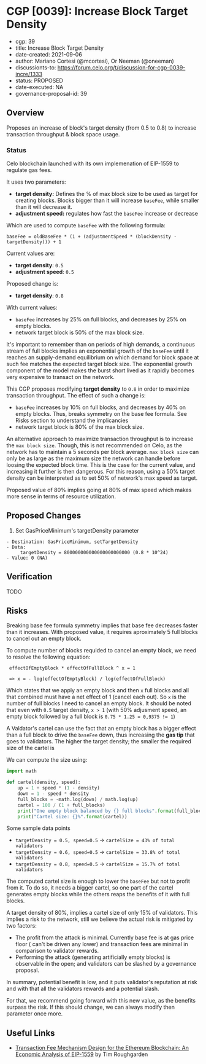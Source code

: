 # CGP [0039]: Increase Block Target Density

- cgp: 39
- title: Increase Block Target Density
- date-created: 2021-09-06
- author: Mariano Cortesi (@mcortesi), Or Neeman (@oneeman)
- discussionts-to: https://forum.celo.org/t/discussion-for-cgp-0039-incre/1333
- status: PROPOSED
- date-executed: NA
- governance-proposal-id: 39


## Overview

Proposes an increase of block's target density (from 0.5 to 0.8) to increase transaction throughput & block space usage.

### Status

Celo blockchain launched with its own implemenation of EIP-1559 to regulate gas fees.

It uses two parameters:

- **target density:** Defines the % of max block size to be used as target for creating blocks. Blocks bigger than it will increase `baseFee`, while smaller than it will decrease it.
- **adjustment speed:** regulates how fast the `baseFee` increase or decrease

Which are used to compute `baseFee` with the following formula:

```
baseFee = oldBaseFee * (1 + (adjustmentSpeed * (blockDensity - targetDensity))) + 1
```

Current values are:

- **target density**: `0.5`
- **adjustment speed**: `0.5`

Proposed change is:

- **target density**: `0.8`

With current values:

- `baseFee` increases by 25% on full blocks, and decreases by 25% on empty blocks.
- network target block is 50% of the max block size.

It's important to remember than on periods of high demands, a continuous stream of full blocks implies an exponential growth of the `baseFee` until it reaches an supply-demand equilibrium on which demand for block space at such fee matches the expected target block size. The exponential growth component of the model makes the burst short lived as it rapidly becomes very expensive to transact on the network.

This CGP proposes modifying **target density** to `0.8` in order to maximize transaction throughput. The effect of such a change is:

- `baseFee` increases by 10% on full blocks, and decreases by 40% on empty blocks. Thus, breaks symmetry on the base fee formula. See Risks section to understand the implicancies
- network target block is 80% of the max block size.

An alternative approach to maximize transaction throughput is to increase the `max block size`. Though, this is not recommended on Celo, as the network has to maintain a 5 seconds per block average. `max block size` can only be as large as the maximum size the network can handle before loosing the expected block time. This is the case for the current value, and increasing it further is then dangerous. For this reason, using a 50% target density can be interpreted as to set 50% of network's max speed as target.

Proposed value of 80% implies going at 80% of max speed which makes more sense in terms of resource utilization.

## Proposed Changes

1. Set GasPriceMinimum's targetDensity parameter

```
- Destination: GasPriceMinimum, setTargetDensity
- Data:
    _targetDensity = 800000000000000000000000 (0.8 * 10^24)
- Value: 0 (NA)
```

## Verification

TODO

## Risks

Breaking base fee formula symmetry implies that base fee decreases faster than it increases. With proposed value, it requires aproximately 5 full blocks to cancel out an empty block.

To compute number of blocks requided to cancel an empty block, we need to resolve the following equation:
```
 effectOfEmptyBlock * effectOfFullBlock ^ x = 1
 
 => x = - log(effectOfEmptyBlock) / log(effectOfFullBlock)
```
Which states that we apply an empty block and then `x` full blocks and all that combined must have a net effect of 1 (cancel each out). So `x` is the number of full blocks I need to cancel an empty block. It should be noted that even with `0.5` target density, `x > 1` (with 50% adjusment speed, an empty block followed by a full block is `0.75 * 1.25 = 0,9375 != 1`)

A Valdator's cartel can use the fact that an empty block has a bigger effect than a full block to drive the `baseFee` down, thus increasing the **gas tip** that goes to validators. The higher the target density; the smaller the required size of the cartel is

We can compute the size using:
```python
import math

def cartel(density, speed):
    up = 1 + speed * (1 - density)
    down = 1 - speed * density
    full_blocks = -math.log(down) / math.log(up)
    cartel = 100 / (1 + full_blocks)
    print("One empty block balanced by {} full blocks".format(full_blocks))
    print("Cartel size: {}%".format(cartel))
``` 

Some sample data points

- `targetDensity = 0.5, speed=0.5` -> `cartelSize = 43% of total validators`
- `targetDensity = 0.6, speed=0.5` -> `cartelSize = 33.8% of total validators`
- `targetDensity = 0.8, speed=0.5` -> `cartelSize = 15.7% of total validators`

The computed cartel size is enough to lower the `baseFee` but not to profit from it. To do so, it needs a bigger cartel, so one part of the cartel generates empty blocks while the others reaps the benefits of it with full blocks.

A target density of 80%, implies a cartel size of only 15% of validators. This implies a risk to the network, still we believe the actual risk is mitigated by two factors:

- The profit from the attack is minimal. Currently base fee is at gas price floor ( can't be driven any lower) and transaction fees are minimal in comparison to validator rewards.
- Performing the attack (generating artificially empty blocks) is observable in the open; and validators can be slashed by a governance proposal.

In summary, potential benefit is low, and it puts validator's reputation at risk and with that all the validators rewards and a potential slash.

For that, we recommend going forward with this new value, as the benefits surpass the risk. If this should change, we can always modify then parameter once more.

## Useful Links

- [Transaction Fee Mechanism Design for the Ethereum Blockchain: An Economic Analysis of EIP-1559](https://timroughgarden.org/papers/eip1559.pdf) by Tim Roughgarden
